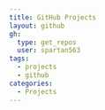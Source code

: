 ```yaml
---
title: GitHub Projects
layout: github
gh:
  type: get_repos
  user: spartan563
tags:
  - projects
  - github
categories:
  - Projects
---
```

